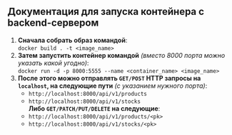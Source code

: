 ## Документация для запуска контейнера c backend-сервером  
1. **Сначала собрать образ командой**:  
    `docker build . -t <image_name>`
2. **Затем запустить контейнер командой** *(вместо 8000 порта можно указать какой угодно)*:  
    `docker run -d -p 8000:5555 --name <container_name> <image_name>`
3. **После этого можно отправлять `GET/POST` HTTP запросы на `localhost`, на следующие пути** *(с указанием нужного порта)*:  
    - `http://localhost:8000/api/v1/products`
    - `http://localhost:8000/api/v1/stocks`  
    **Либо `GET/PATCH/PUT/DELETE` на следующие**:  
    - `http://localhost:8000/api/v1/products/<pk>`
    - `http://localhost:8000/api/v1/stocks/<pk>`